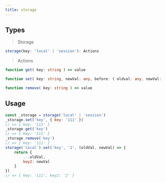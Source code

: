 ```yaml
---
title: storage
---
```


## Types

> Storage

```typescript
storage(key: 'local' | 'session'): Actions
```

> Actions

```typescript
function get( key: string ) => value

function set( key: string, newVal: any, before: ( oldval: any, newVal: any ) => newVal ) => newVal

function remove( key: string ) => value
```

## Usage

```javascript
const _storage = storage('local' | 'session')
_storage.set('key', { key: '111' })
// => { key: '111' }
_storage.get('key')
// => { key: '111' }
_storage.remove('key')
// => { key: '111' }
storage('local').set('key', '2', (oldVal, newVal) => {
    return {
        ...oldVal,
        key2: newVal
    }
})
// => { key: '111', key2: '2' }
```
